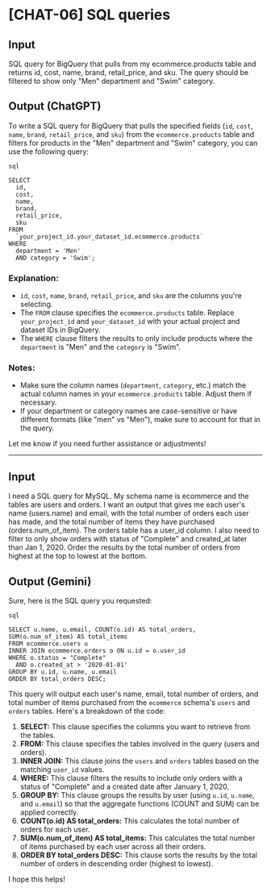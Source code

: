 # [CHAT-06] SQL queries

## Input

SQL query for BigQuery that pulls from my ecommerce.products table and returns id, cost, name, brand, retail_price, and sku. The query should be filtered to show only "Men" department and "Swim" category.

## Output (ChatGPT)

To write a SQL query for BigQuery that pulls the specified fields (`id`, `cost`, `name`, `brand`, `retail_price`, and `sku`) from the `ecommerce.products` table and filters for products in the "Men" department and "Swim" category, you can use the following query:

```
sql

SELECT 
  id, 
  cost, 
  name, 
  brand, 
  retail_price, 
  sku
FROM 
  `your_project_id.your_dataset_id.ecommerce.products`
WHERE 
  department = 'Men'
  AND category = 'Swim';
```

### Explanation:
- `id`, `cost`, `name`, `brand`, `retail_price`, and `sku` are the columns you're selecting.
- The `FROM` clause specifies the `ecommerce.products` table. Replace `your_project_id` and `your_dataset_id` with your actual project and dataset IDs in BigQuery.
- The `WHERE` clause filters the results to only include products where the `department` is "Men" and the `category` is "Swim".

### Notes:
- Make sure the column names (`department`, `category`, etc.) match the actual column names in your `ecommerce.products` table. Adjust them if necessary.
- If your department or category names are case-sensitive or have different formats (like "men" vs "Men"), make sure to account for that in the query.

Let me know if you need further assistance or adjustments!

---

## Input

I need a SQL query for MySQL. My schema name is ecommerce and the tables are users and orders. I want an output that gives me each user's name (users.name) and email, with the total number of orders each user has made, and the total number of items they have purchased (orders.num_of_item). The orders table has a user_id column. I also need to filter to only show orders with status of "Complete" and created_at later than Jan 1, 2020. Order the results by the total number of orders from highest at the top to lowest at the bottom.

## Output (Gemini)

Sure, here is the SQL query you requested:

```
sql

SELECT u.name, u.email, COUNT(o.id) AS total_orders, SUM(o.num_of_item) AS total_items
FROM ecommerce.users u
INNER JOIN ecommerce.orders o ON u.id = o.user_id
WHERE o.status = "Complete"
  AND o.created_at > '2020-01-01'
GROUP BY u.id, u.name, u.email
ORDER BY total_orders DESC;
```

This query will output each user's name, email, total number of orders, and total number of items purchased from the `ecommerce` schema's `users` and `orders` tables. Here's a breakdown of the code:

1. **SELECT:** This clause specifies the columns you want to retrieve from the tables.
2. **FROM:** This clause specifies the tables involved in the query (users and orders).
3. **INNER JOIN:** This clause joins the `users` and `orders` tables based on the matching `user_id` values.
4. **WHERE:** This clause filters the results to include only orders with a status of "Complete" and a created date after January 1, 2020.
5. **GROUP BY:** This clause groups the results by user (using `u.id`, `u.name`, and `u.email`) so that the aggregate functions (COUNT and SUM) can be applied correctly.
6. **COUNT(o.id) AS total_orders:** This calculates the total number of orders for each user.
7. **SUM(o.num_of_item) AS total_items:** This calculates the total number of items purchased by each user across all their orders.
8. **ORDER BY total_orders DESC:** This clause sorts the results by the total number of orders in descending order (highest to lowest).

I hope this helps!
